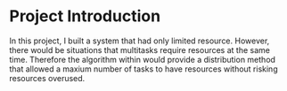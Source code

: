 # Project Introduction
In this project, I built a system that had only limited resource.
However, there would be situations that multitasks require resources at the same time.
Therefore the algorithm within would provide a distribution method that allowed a maxium number of tasks to have resources without risking resources overused. 
